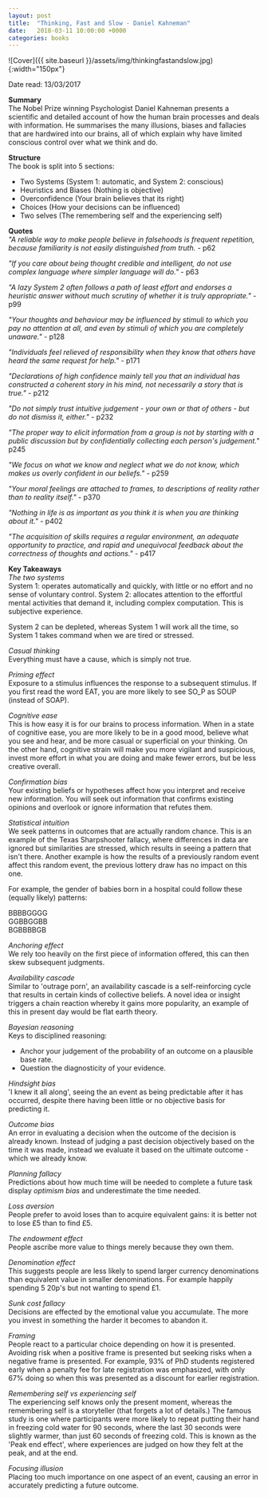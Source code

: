 ```yaml
---
layout: post
title:  "Thinking, Fast and Slow - Daniel Kahneman"
date:   2018-03-11 10:00:00 +0000
categories: books
---
```

![Cover]({{ site.baseurl }}/assets/img/thinkingfastandslow.jpg){:width="150px"}

Date read: 13/03/2017

**Summary**  
The Nobel Prize winning Psychologist Daniel Kahneman presents a scientific and detailed account of how the human brain processes and deals with information. He summarises the many illusions, biases and fallacies that are hardwired into our brains, all of which explain why have limited conscious control over what we think and do.

**Structure**  
The book is split into 5 sections:
- Two Systems (System 1: automatic, and System 2: conscious)
- Heuristics and Biases (Nothing is objective)
- Overconfidence (Your brain believes that its right)
- Choices (How your decisions can be influenced)
- Two selves (The remembering self and the experiencing self)

**Quotes**  
_"A reliable way to make people believe in falsehoods is frequent repetition, because familiarity is not easily distinguished from truth._ - p62

_"If you care about being thought credible and intelligent, do not use complex language where simpler language will do."_ - p63

_"A lazy System 2 often follows a path of least effort and endorses a heuristic answer without much scrutiny of whether it is truly appropriate."_ - p99

_"Your thoughts and behaviour may be influenced by stimuli to which you pay no attention at all, and even by stimuli of which you are completely unaware."_ - p128

_"Individuals feel relieved of responsibility when they know that others have heard the same request for help."_ - p171

_"Declarations of high confidence mainly tell you that an individual has constructed a coherent story in his mind, not necessarily a story that is true."_ - p212

_"Do not simply trust intuitive judgement - your own or that of others - but do not dismiss it, either."_ - p232

_"The proper way to elicit information from a group is not by starting with a public discussion but by confidentially collecting each person's judgement."_ p245

_"We focus on what we know and neglect what we do not know, which makes us overly confident in our beliefs."_ - p259

_"Your moral feelings are attached to frames, to descriptions of reality rather than to reality itself."_ - p370

_"Nothing in life is as important as you think it is when you are thinking about it."_ - p402

_"The acquisition of skills requires a regular environment, an adequate opportunity to practice, and rapid and unequivocal feedback about the correctness of thoughts and actions."_ - p417

**Key Takeaways**  
_The two systems_  
System 1: operates automatically and quickly, with little or no effort and no sense of voluntary control.
System 2: allocates attention to the effortful mental activities that demand it, including complex computation. This is subjective experience.

System 2 can be depleted, whereas System 1 will work all the time, so System 1 takes command when we are tired or stressed.

_Casual thinking_  
Everything must have a cause, which is simply not true.

_Priming effect_  
Exposure to a stimulus influences the response to a subsequent stimulus. If you first read the word EAT, you are more likely to see SO_P as SOUP (instead of SOAP).

_Cognitive ease_  
This is how easy it is for our brains to process information. When in a state of cognitive ease, you are more likely to be in a good mood, believe what you see and hear, and be more casual or superficial on your thinking. On the other hand, cognitive strain will make you more vigilant and suspicious, invest more effort in what you are doing and make fewer errors, but be less creative overall.

_Confirmation bias_  
Your existing beliefs or hypotheses affect how you interpret and receive new information. You will seek out information that confirms existing opinions and overlook or ignore information that refutes them.

_Statistical intuition_  
We seek patterns in outcomes that are actually random chance. This is an example of the Texas Sharpshooter fallacy, where differences in data are ignored but similarities are stressed, which results in seeing a pattern that isn't there. Another example is how the results of a previously random event affect this random event, the previous lottery draw has no impact on this one.

For example, the gender of babies born in a hospital could follow these (equally likely) patterns:

BBBBGGGG  
GGBBGGBB  
BGBBBBGB  

_Anchoring effect_  
We rely too heavily on the first piece of information offered, this can then skew subsequent judgments.

_Availability cascade_  
Similar to 'outrage porn', an availability cascade is a self-reinforcing cycle that results in certain kinds of collective beliefs. A novel idea or insight triggers a chain reaction whereby it gains more popularity, an example of this in present day would be flat earth theory.

_Bayesian reasoning_  
Keys to disciplined reasoning:
- Anchor your judgement of the probability of an outcome on a plausible base rate.
- Question the diagnosticity of your evidence.

_Hindsight bias_  
'I knew it all along', seeing the an event as being predictable after it has occurred, despite there having been little or no objective basis for predicting it.

_Outcome bias_  
An error in evaluating a decision when the outcome of the decision is already known. Instead of judging a past decision objectively based on the time it was made, instead we evaluate it based on the ultimate outcome - which we already know.

_Planning fallacy_  
Predictions about how much time will be needed to complete a future task display _optimism bias_ and underestimate the time needed.

_Loss aversion_  
People prefer to avoid loses than to acquire equivalent gains: it is better not to lose £5 than to find £5.

_The endowment effect_  
People ascribe more value to things merely because they own them.

_Denomination effect_  
This suggests people are less likely to spend larger currency denominations than equivalent value in smaller denominations. For example happily spending 5 20p's but not wanting to spend £1.

_Sunk cost fallacy_  
Decisions are effected by the emotional value you accumulate. The more you invest in something the harder it becomes to abandon it.

_Framing_  
People react to a particular choice depending on how it is presented. Avoiding risk when a positive frame is presented but seeking risks when a negative frame is presented. For example, 93% of PhD students registered early when a penalty fee for late registration was emphasized, with only 67% doing so when this was presented as a discount for earlier registration.

_Remembering self vs experiencing self_  
The experiencing self knows only the present moment, whereas the remembering self is a storyteller (that forgets a lot of details.) The famous study is one where participants were more likely to repeat putting their hand in freezing cold water for 90 seconds, where the last 30 seconds were slightly warmer, than just 60 seconds of freezing cold. This is known as the 'Peak end effect', where experiences are judged on how they felt at the peak, and at the end.

_Focusing illusion_  
Placing too much importance on one aspect of an event, causing an error in accurately predicting a future outcome.





